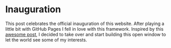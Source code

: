 # Inauguration

This post celebrates the official inauguration of this website. After playing a little bit with GitHub Pages I fell in love with this framework.
Inspired by this [awesome post](http://varianceexplained.org/r/start-blog/), I decided to take over and start building this open window to let the world see some of my interests.
